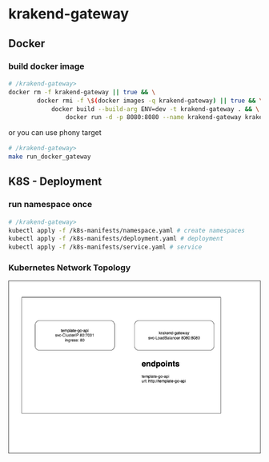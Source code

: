 # krakend-gateway

## Docker
### build docker image
```sh
# /krakend-gateway>
docker rm -f krakend-gateway || true && \
		docker rmi -f \$(docker images -q krakend-gateway) || true && \
			docker build --build-arg ENV=dev -t krakend-gateway . && \
				docker run -d -p 8080:8080 --name krakend-gateway krakend-gateway
```
or you can use phony target
```sh
# /krakend-gateway>
make run_docker_gateway
```

## K8S - Deployment
### run namespace once
```sh
# /krakend-gateway>
kubectl apply -f /k8s-manifests/namespace.yaml # create namespaces
kubectl apply -f /k8s-manifests/deployment.yaml # deployment
kubectl apply -f /k8s-manifests/service.yaml # service
```

### Kubernetes Network Topology
![Screenshot](etc/kubernetes-network-topology.drawio.png?raw=true)